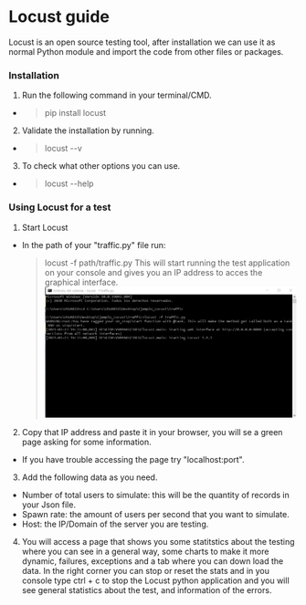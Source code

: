 # Locust guide

Locust is an open source testing tool, after installation we can use it as normal Python module and import the code from other files or packages.


### Installation
1. Run the following command in your terminal/CMD.
- > pip install locust

2. Validate the installation by running.
- > locust --v

3. To check what other options you can use.
- > locust --help

### Using Locust for a test
1. Start Locust
- In the path of your "traffic.py" file run:
  > locust -f path/traffic.py
  This will start running the test application on your console and gives you an IP address to acces the graphical interface.
  ![alt text ](./imagenes/paso1.png)
  
2. Copy that IP address and paste it in your browser, you will se a green page asking for some information.
- If you have trouble accessing the page try "localhost:port".

3. Add the following data as you need.
- Number of total users to simulate: this will be the quantity of records in your Json file.
- Spawn rate:  the amount of users per second that you want to simulate.
- Host: the IP/Domain of the server you are testing.

4. You will access a page that shows you some statitstics about the testing where you can see in a general way, some charts to make it more dynamic, failures, exceptions  and a tab where you can down load the data. In the right corner you can stop or reset the stats and in you console type ctrl + c to stop the Locust python application and you will see general statistics about the test, and information of the errors.